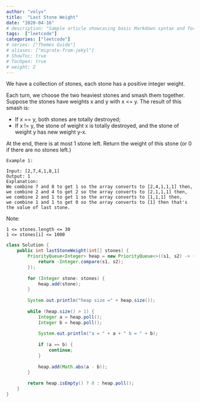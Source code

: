```yaml
---
author: "volyx"
title:  "Last Stone Weight"
date: "2020-04-16"
# description: "Sample article showcasing basic Markdown syntax and formatting for HTML elements."
tags:  ["leetcode"]
categories: ["leetcode"]
# series: ["Themes Guide"]
# aliases: ["migrate-from-jekyl"]
# ShowToc: true
# TocOpen: true
# weight: 2
---
```


We have a collection of stones, each stone has a positive integer weight.

Each turn, we choose the two heaviest stones and smash them together.  Suppose the stones have weights x and y with x <= y.  The result of this smash is:

  - If x == y, both stones are totally destroyed;
  - If x != y, the stone of weight x is totally destroyed, and the stone of weight y has new weight y-x.

At the end, there is at most 1 stone left.  Return the weight of this stone (or 0 if there are no stones left.)

 
```
Example 1:

Input: [2,7,4,1,8,1]
Output: 1
Explanation: 
We combine 7 and 8 to get 1 so the array converts to [2,4,1,1,1] then,
we combine 2 and 4 to get 2 so the array converts to [2,1,1,1] then,
we combine 2 and 1 to get 1 so the array converts to [1,1,1] then,
we combine 1 and 1 to get 0 so the array converts to [1] then that's the value of last stone.
```

Note:

    1 <= stones.length <= 30
    1 <= stones[i] <= 1000

```java
class Solution {
    public int lastStoneWeight(int[] stones) {
        PriorityQueue<Integer> heap = new PriorityQueue<>((s1, s2) -> {
            return -Integer.compare(s1, s2);
        });
        
        for (Integer stone: stones) {
            heap.add(stone);
        }
        
        System.out.println("heap size =" + heap.size());
        
        while (heap.size() > 1) {
            Integer a = heap.poll();
            Integer b = heap.poll();
            
            System.out.println("a = " + a + " b = " + b);
            
            if (a == b) {
                continue;
            }
            
            heap.add(Math.abs(a - b));
        }
        
        return heap.isEmpty() ? 0 : heap.poll();
    }
}
